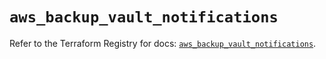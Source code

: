 # `aws_backup_vault_notifications`

Refer to the Terraform Registry for docs: [`aws_backup_vault_notifications`](https://registry.terraform.io/providers/hashicorp/aws/5.49.0/docs/resources/backup_vault_notifications).
